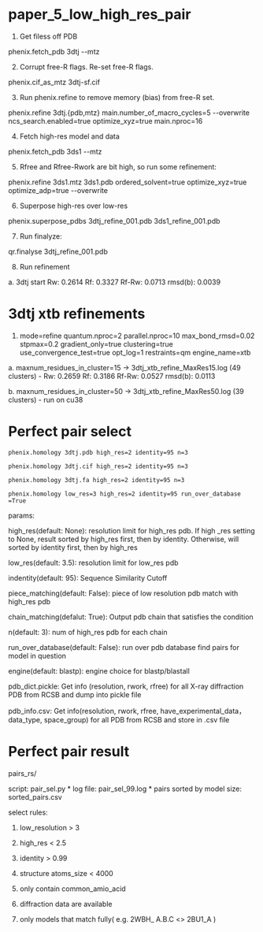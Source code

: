 # paper_5_low_high_res_pair

1. Get filess off PDB 

phenix.fetch_pdb 3dtj --mtz

2. Corrupt free-R flags. Re-set free-R flags.

phenix.cif_as_mtz 3dtj-sf.cif 

3. Run phenix.refine to remove memory (bias) from free-R set.

phenix.refine 3dtj.{pdb,mtz} main.number_of_macro_cycles=5 --overwrite ncs_search.enabled=true optimize_xyz=true main.nproc=16

4. Fetch high-res model and data

phenix.fetch_pdb 3ds1 --mtz

5. Rfree and Rfree-Rwork are bit high, so run some refinement:

phenix.refine 3ds1.mtz 3ds1.pdb ordered_solvent=true optimize_xyz=true optimize_adp=true --overwrite

6. Superpose high-res over low-res

phenix.superpose_pdbs 3dtj_refine_001.pdb 3ds1_refine_001.pdb

7. Run finalyze:

qr.finalyse 3dtj_refine_001.pdb

8. Run refinement

a. 3dtj start Rw: 0.2614 Rf: 0.3327 Rf-Rw: 0.0713 rmsd(b):  0.0039

# 3dtj xtb refinements 

1. mode=refine quantum.nproc=2 parallel.nproc=10 max_bond_rmsd=0.02 stpmax=0.2 gradient_only=true clustering=true use_convergence_test=true opt_log=1 restraints=qm engine_name=xtb

  a. maxnum_residues_in_cluster=15 -> 3dtj_xtb_refine_MaxRes15.log (49 clusters) - 
  Rw: 0.2659 Rf: 0.3186 Rf-Rw: 0.0527 rmsd(b):  0.0113 
  
  b. maxnum_residues_in_cluster=50 -> 3dtj_xtb_refine_MaxRes50.log (39 clusters) - run on cu38
  
  # Perfect pair select
  
  `phenix.homology 3dtj.pdb high_res=2 identity=95 n=3`
  
  `phenix.homology 3dtj.cif high_res=2 identity=95 n=3`
  
  `phenix.homology 3dtj.fa high_res=2 identity=95 n=3`
  
  `phenix.homology low_res=3 high_res=2 identity=95 run_over_database =True`
  
  params: 

  high_res(default: None): resolution limit for high_res pdb. If high _res setting to None, result sorted by high_res first, then by identity. Otherwise, will sorted by identity first, then by high_res
 
  low_res(default: 3.5): resolution limit for low_res pdb

  indentity(default: 95): Sequence Similarity Cutoff

  piece_matching(default: False): piece of low resolution pdb match with high_res pdb
  
  chain_matching(defalut: True): Output pdb chain that satisfies the condition
  
  n(default: 3): num of high_res pdb for each chain
  
  run_over_database(default: False): run over pdb database find pairs for model in question
  
  engine(default: blastp): engine choice for blastp/blastall
  
  
  pdb_dict.pickle: Get info (resolution, rwork, rfree) for all X-ray diffraction PDB from RCSB and dump into pickle file
  
  pdb_info.csv: Get info(resolution, rwork, rfree, have_experimental_data，data_type, space_group) for all PDB from RCSB and     store in .csv file

# Perfect pair result

pairs_rs/

script: pair_sel.py    * log file: pair_sel_99.log     * pairs sorted by model size:   sorted_pairs.csv

select rules:

   1. low_resolution > 3
   
   2. high_res < 2.5
   
   3. identity > 0.99
   
   4. structure atoms_size < 4000
   
   5. only contain common_amio_acid
   
   6. diffraction data are available
   
   7. only models that match fully( e.g. 2WBH_ A.B.C <> 2BU1_A )

